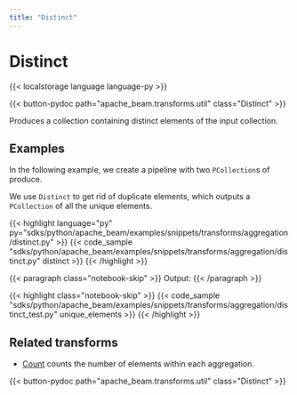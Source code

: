 ```yaml
---
title: "Distinct"
---
```

<!--
Licensed under the Apache License, Version 2.0 (the "License");
you may not use this file except in compliance with the License.
You may obtain a copy of the License at

http://www.apache.org/licenses/LICENSE-2.0

Unless required by applicable law or agreed to in writing, software
distributed under the License is distributed on an "AS IS" BASIS,
WITHOUT WARRANTIES OR CONDITIONS OF ANY KIND, either express or implied.
See the License for the specific language governing permissions and
limitations under the License.
-->

# Distinct

{{< localstorage language language-py >}}

{{< button-pydoc path="apache_beam.transforms.util" class="Distinct" >}}

Produces a collection containing distinct elements of the input collection.

## Examples

In the following example, we create a pipeline with two `PCollection`s of produce.

We use `Distinct` to get rid of duplicate elements, which outputs a `PCollection` of all the unique elements.

{{< highlight language="py" py="sdks/python/apache_beam/examples/snippets/transforms/aggregation/distinct.py" >}}
{{< code_sample "sdks/python/apache_beam/examples/snippets/transforms/aggregation/distinct.py" distinct >}}
{{< /highlight >}}

{{< paragraph class="notebook-skip" >}}
Output:
{{< /paragraph >}}

{{< highlight class="notebook-skip" >}}
{{< code_sample "sdks/python/apache_beam/examples/snippets/transforms/aggregation/distinct_test.py" unique_elements >}}
{{< /highlight >}}

## Related transforms

* [Count](/documentation/transforms/python/aggregation/count) counts the number of elements within each aggregation.

{{< button-pydoc path="apache_beam.transforms.util" class="Distinct" >}}
